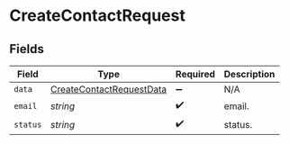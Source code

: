 # CreateContactRequest


## Fields

| Field                                                                       | Type                                                                        | Required                                                                    | Description                                                                 |
| --------------------------------------------------------------------------- | --------------------------------------------------------------------------- | --------------------------------------------------------------------------- | --------------------------------------------------------------------------- |
| `data`                                                                      | [CreateContactRequestData](../../models/shared/createcontactrequestdata.md) | :heavy_minus_sign:                                                          | N/A                                                                         |
| `email`                                                                     | *string*                                                                    | :heavy_check_mark:                                                          | email.                                                                      |
| `status`                                                                    | *string*                                                                    | :heavy_check_mark:                                                          | status.                                                                     |